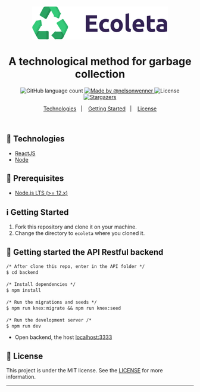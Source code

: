 <p align="center">
  <img alt="Ecoleta" src="./frontend/src/assets/logo.svg" />
</p>

<h1 align="center">
A technological method for garbage collection</h1>

<p align="center">
  <img alt="GitHub language count" src="https://img.shields.io/github/languages/count/nelsonwenner/ecoleta?color=%2304D361">

  <a href="https://github.com/nelsondiaas">
    <img alt="Made by @nelsonwenner" src="https://img.shields.io/badge/made%20by-%40nelsonwenner-%2304D361">
  </a>

  <img alt="License" src="https://img.shields.io/badge/license-MIT-%2304D361">

  <a href="https://github.com/nelsondiaas/reactjs-portfolio-dev/stargazers">
    <img alt="Stargazers" src="https://img.shields.io/github/stars/nelsonwenner/reactjs-portfolio-dev?style=social">
  </a>
</p>

<p align="center">
  <a href="#technologies">Technologies</a>&nbsp;&nbsp;&nbsp;|&nbsp;&nbsp;&nbsp;
  <a href="#getting-started">Getting Started</a>&nbsp;&nbsp;&nbsp;|&nbsp;&nbsp;&nbsp;
  <a href="#license">License</a>
</p>

<div align="center">
  <img src="" />
</div>

## :rocket: Technologies

* [ReactJS](https://reactjs.org/)
* [Node](https://nodejs.org/en/)

## :electric_plug: Prerequisites

- [Node.js LTS (>= 12.x)](https://nodejs.org/)

## :information_source: Getting Started

1. Fork this repository and clone it on your machine.
2. Change the directory to `ecoleta` where you cloned it.

## :closed_lock_with_key: Getting started the API Restful backend
```shell
/* After clone this repo, enter in the API folder */
$ cd backend

/* Install dependencies */
$ npm install

/* Run the migrations and seeds */
$ npm run knex:migrate && npm run knex:seed

/* Run the development server /*
$ npm run dev
```
  * Open backend, the host [localhost:3333](http://localhost:3333) 

## :memo: License
This project is under the MIT license. See the [LICENSE](LICENSE.md) for more information.

---
